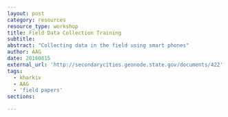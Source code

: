 ```yaml
---
layout: post
category: resources
resource_type: workshop
title: Field Data Collection Training
subtitle: 
abstract: "Collecting data in the field using smart phones"
author: AAG
date: 20160815
external_url: 'http://secondarycities.geonode.state.gov/documents/422'
tags:
  - kharkiv
  - AAG
  - 'field papers'
sections:

---
```


